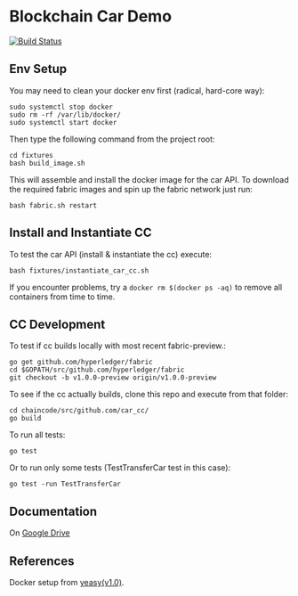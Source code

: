 # Blockchain Car Demo

[![Build Status](https://travis-ci.org/EGabb/Car-Trading-Blockchain.svg?branch=master)](https://travis-ci.org/EGabb/Car-Trading-Blockchain)

## Env Setup

You may need to clean your docker env first (radical, hard-core way):
```
sudo systemctl stop docker
sudo rm -rf /var/lib/docker/
sudo systemctl start docker
```

Then type the following command from the project root:
```
cd fixtures
bash build_image.sh
```

This will assemble and install the docker image for the car API. To download the required fabric images and spin up the fabric network just run:
```
bash fabric.sh restart
```

## Install and Instantiate CC
To test the car API (install & instantiate the cc) execute:
```
bash fixtures/instantiate_car_cc.sh
```

If you encounter problems, try a `docker rm $(docker ps -aq)` to remove all containers from time to time.

## CC Development
To test if cc builds locally with most recent fabric-preview.:
```
go get github.com/hyperledger/fabric
cd $GOPATH/src/github.com/hyperledger/fabric
git checkout -b v1.0.0-preview origin/v1.0.0-preview
```

To see if the cc actually builds, clone this repo and execute from that folder:
```
cd chaincode/src/github.com/car_cc/
go build
```

To run all tests:
```
go test
```

Or to run only some tests (TestTransferCar test in this case):
```
go test -run TestTransferCar
```

## Documentation
On [Google Drive](https://docs.google.com/document/d/1U7C9dJmDg_-l5gKeseZEKqc5ooru2wMxZ8BwhkbjIbk/edit?usp=sharing)

## References
Docker setup from [yeasy(v1.0)](https://github.com/yeasy/docker-compose-files/tree/master/hyperledger/1.0).
